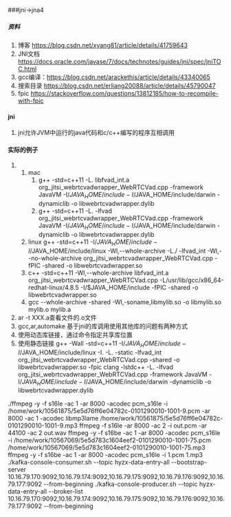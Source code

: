 ###jni->jna4
##### 资料
1. 博客 https://blog.csdn.net/xyang81/article/details/41759643
2. JNI文档 https://docs.oracle.com/javase/7/docs/technotes/guides/jni/spec/jniTOC.html
3. gcc编译：https://blog.csdn.net/arackethis/article/details/43340065
4. 搜索目录 https://blog.csdn.net/erliang20088/article/details/45790047
5. fpic https://stackoverflow.com/questions/13812185/how-to-recompile-with-fpic
#### jni
1. jni允许JVM中运行的java代码和c/c++编写的程序互相调用

#### 实际的例子
1. 
   1. mac
      1. g++ -std=c++11  -L. libfvad_int.a  org_jitsi_webrtcvadwrapper_WebRTCVad.cpp -framework JavaVM -I/$JAVA_HOME/include -I/$JAVA_HOME/include/darwin -dynamiclib -o libwebrtcvadwrapper.dylib
      2. g++ -std=c++11  -L. -lfvad  org_jitsi_webrtcvadwrapper_WebRTCVad.cpp -framework JavaVM -I/$JAVA_HOME/include -I/$JAVA_HOME/include/darwin -dynamiclib -o libwebrtcvadwrapper.dylib
   2. linux g++ -std=c++11  -I/$JAVA_HOME/include -I/$JAVA_HOME/include/linux  -Wl,--whole-archive -L./ -lfvad_int -Wl,--no-whole-archive org_jitsi_webrtcvadwrapper_WebRTCVad.cpp  -fPIC -shared -o libwebrtcvadwrapper.so
   3. c++ -std=c++11  -Wl,--whole-archive libfvad_int.a org_jitsi_webrtcvadwrapper_WebRTCVad.cpp  -L/usr/lib/gcc/x86_64-redhat-linux/4.8.5 -I/$JAVA_HOME/include -fPIC -shared -o libwebrtcvadwrapper.so
   4. gcc --whole-archive -shared -Wl,-soname,libmylib.so -o libmylib.so mylib.o mylib.a
2. ar -t XXX.a查看文件的.o文件
3. gcc,ar,automake
基于jni的库调用使用其他库的问题有两种方式
1. 使用动态库链接，通过命令指定共享库位置
2. 使用静态链接
g++ -Wall -std=c++11  -I/$JAVA_HOME/include -I/$JAVA_HOME/include/linux  -I. -L. -static -lfvad_int  org_jitsi_webrtcvadwrapper_WebRTCVad.cpp -shared  -o libwebrtcvadwrapper.so -fpic 
clang -lstdc++  -L. -lfvad  org_jitsi_webrtcvadwrapper_WebRTCVad.cpp -framework JavaVM -I/$JAVA_HOME/include -I/$JAVA_HOME/include/darwin -dynamiclib -o libwebrtcvadwrapper.dylib


./ffmpeg -y  -f s16le -ac 1 -ar 8000  -acodec pcm_s16le -i /home/work/10561875/5e5d76ff6e04782c-0101290010-1001-9.pcm -ar 8000 -ac 1 -acodec libmp3lame /home/work/10561875/5e5d76ff6e04782c-0101290010-1001-9.mp3
ffmpeg -f s16le -ar 8000 -ac 2 -i out.pcm -ar 44100 -ac 2 out.wav
ffmpeg -y  -f s16be -ac 1 -ar 8000 -acodec pcm_s16le  -i /home/work/10567069/5e5d783c1604eef2-0101290010-1001-75.pcm /home/work/10567069/5e5d783c1604eef2-0101290010-1001-75.mp3
ffmpeg -y  -f s16be -ac 1 -ar 8000 -acodec pcm_s16le  -i 1.pcm 1.mp3
./kafka-console-consumer.sh --topic hyzx-data-entry-all --bootstrap-server 10.16.79.170:9092,10.16.79.174:9092,10.16.79.175:9092,10.16.79.176:9092,10.16.79.177:9092 --from-beginning
./kafka-console-producer.sh --topic hyzx-data-entry-all --broker-list 10.16.79.170:9092,10.16.79.174:9092,10.16.79.175:9092,10.16.79.176:9092,10.16.79.177:9092 --from-beginning
